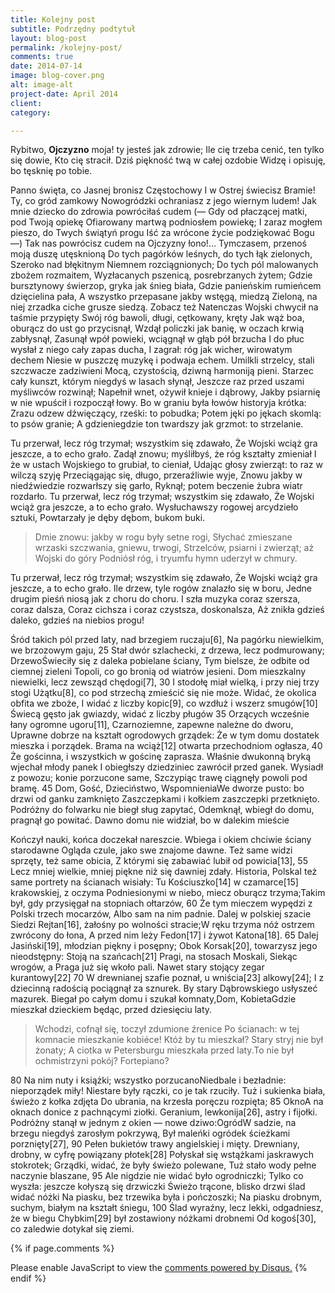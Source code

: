 ```yaml
---
title: Kolejny post
subtitle: Podrzędny podtytuł
layout: blog-post
permalink: /kolejny-post/
comments: true
date: 2014-07-14
image: blog-cover.png
alt: image-alt
project-date: April 2014
client:
category:

---
```


Rybitwo, **Ojczyzno** moja! ty jesteś jak zdrowie;
Ile cię trzeba cenić, ten tylko się dowie,
Kto cię stracił. Dziś piękność twą w całej ozdobie
Widzę i opisuję, bo tęsknię po tobie.

Panno święta, co Jasnej bronisz Częstochowy
I w Ostrej świecisz Bramie! Ty, co gród zamkowy
Nowogródzki ochraniasz z jego wiernym ludem!
Jak mnie dziecko do zdrowia powróciłaś cudem
(— Gdy od płaczącej matki, pod Twoją opiekę
Ofiarowany martwą podniosłem powiekę;
I zaraz mogłem pieszo, do Twych świątyń progu
Iść za wrócone życie podziękować Bogu —)
Tak nas powrócisz cudem na Ojczyzny łono!...
Tymczasem, przenoś moją duszę utęsknioną
Do tych pagórków leśnych, do tych łąk zielonych,
Szeroko nad błękitnym Niemnem rozciągnionych;
Do tych pól malowanych zbożem rozmaitem,
Wyzłacanych pszenicą, posrebrzanych żytem;
Gdzie bursztynowy świerzop, gryka jak śnieg biała,
Gdzie panieńskim rumieńcem dzięcielina pała,
A wszystko przepasane jakby wstęgą, miedzą
Zieloną, na niej zrzadka ciche grusze siedzą.
Zobacz też
Natenczas Wojski chwycił na taśmie przypięty 
Swój róg bawoli, długi, cętkowany, kręty 
Jak wąż boa, oburącz do ust go przycisnął, 
Wzdął policzki jak banię, w oczach krwią zabłysnął, 
Zasunął wpół powieki, wciągnął w głąb pół brzucha 
I do płuc wysłał z niego cały zapas ducha, I zagrał: róg jak wicher, wirowatym dechem Niesie w puszczę muzykę i podwaja echem. Umilkli strzelcy, stali szczwacze zadziwieni Mocą, czystością, dziwną harmoniją pieni. Starzec cały kunszt, którym niegdyś w lasach słynął, Jeszcze raz przed uszami myśliwców rozwinął; Napełnił wnet, ożywił knieje i dąbrowy, Jakby psiarnię w nie wpuścił i rozpoczął łowy. Bo w graniu była łowów historyja krótka: Zrazu odzew dźwięczący, rześki: to pobudka; Potem jęki po jękach skomlą: to psów granie; A gdzieniegdzie ton twardszy jak grzmot: to strzelanie. 

Tu przerwał, lecz róg trzymał; wszystkim się zdawało, Że Wojski wciąż gra jeszcze, a to echo grało. Zadął znowu; myśliłbyś, że róg kształty zmieniał I że w ustach Wojskiego to grubiał, to cieniał, Udając głosy zwierząt: to raz w wilczą szyję Przeciągając się, długo, przeraźliwie wyje, Znowu jakby w niedźwiedzie rozwarłszy się garło, Ryknął; potem beczenie żubra wiatr rozdarło. Tu przerwał, lecz róg trzymał; wszystkim się zdawało, Że Wojski wciąż gra jeszcze, a to echo grało. Wysłuchawszy rogowej arcydzieło sztuki, Powtarzały je dęby dębom, bukom buki. 

> Dmie znowu: jakby w rogu były setne rogi, Słychać zmieszane wrzaski szczwania, gniewu, trwogi, Strzelców, psiarni i zwierząt; aż Wojski do góry Podniósł róg, i tryumfu hymn uderzył w chmury. 

Tu przerwał, lecz róg trzymał; wszystkim się zdawało, Że Wojski wciąż gra jeszcze, a to echo grało. Ile drzew, tyle rogów znalazło się w boru, Jedne drugim pieśń niosą jak z choru do choru. 
I szła muzyka coraz szersza, coraz dalsza, Coraz cichsza i coraz czystsza, doskonalsza, Aż znikła gdzieś daleko, gdzieś na niebios progu!

Śród takich pól przed laty, nad brzegiem ruczaju[6], Na pagórku niewielkim, we brzozowym gaju, 25 Stał dwór szlachecki, z drzewa, lecz podmurowany; DrzewoŚwieciły się z daleka pobielane ściany, Tym bielsze, że odbite od ciemnej zieleni
Topoli, co go bronią od wiatrów jesieni. Dom mieszkalny niewielki, lecz zewsząd chędogi[7], 30 I stodołę miał wielką, i przy niej trzy stogi Użątku[8], co pod strzechą zmieścić się nie może. Widać, że okolica obfita we zboże, I widać z liczby kopic[9], co wzdłuż i wszerz smugów[10] Świecą gęsto jak gwiazdy, widać z liczby pługów 35 Orzących wcześnie łany ogromne ugoru[11], Czarnoziemne, zapewne należne do dworu, Uprawne dobrze na kształt ogrodowych grządek: Że w tym domu dostatek mieszka i porządek. Brama na wciąż[12] otwarta przechodniom ogłasza, 40 Że gościnna, i wszystkich w gościnę zaprasza.
Właśnie dwukonną bryką wjechał młody panek I obiegłszy dziedziniec zawrócił przed ganek. Wysiadł z powozu; konie porzucone same, Szczypiąc trawę ciągnęły powoli pod bramę. 45 Dom, Gość, Dzieciństwo, WspomnieniaWe dworze pusto: bo drzwi od ganku zamknięto Zaszczepkami i kołkiem zaszczepki przetknięto. Podróżny do folwarku nie biegł sług zapytać, Odemknął, wbiegł do domu, pragnął go powitać. Dawno domu nie widział, bo w dalekim mieście

Kończył nauki, końca doczekał nareszcie. Wbiega i okiem chciwie ściany starodawne Ogląda czule, jako swe znajome dawne.
Też same widzi sprzęty, też same obicia, Z którymi się zabawiać lubił od powicia[13], 55 Lecz mniej wielkie, mniej piękne niż się dawniej zdały. Historia, PolskaI też same portrety na ścianach wisiały: Tu Kościuszko[14] w czamarce[15] krakowskiej, z oczyma Podniesionymi w niebo, miecz oburącz trzyma;Takim był, gdy przysięgał na stopniach ołtarzów, 60  Że tym mieczem wypędzi z Polski trzech mocarzów, Albo sam na nim padnie. Dalej w polskiej szacie
Siedzi Rejtan[16], żałośny po wolności stracie;W ręku trzyma nóż ostrzem zwrócony do łona, A przed nim leży Fedon[17] i żywot Katona[18]. 65 Dalej Jasiński[19], młodzian piękny i posępny; Obok Korsak[20], towarzysz jego nieodstępny: Stoją na szańcach[21] Pragi, na stosach Moskali, Siekąc wrogów, a Praga już się wkoło pali. Nawet stary stojący zegar kurantowy[22] 70 W drewnianej szafie poznał, u wniścia[23] alkowy[24]; I z dziecinną radością pociągnął za sznurek. By stary Dąbrowskiego usłyszeć mazurek. Biegał po całym domu i szukał komnaty,Dom, KobietaGdzie mieszkał dzieckiem będąc, przed dziesięciu laty.

> Wchodzi, cofnął się, toczył zdumione źrenice Po ścianach: w tej komnacie mieszkanie kobiéce! Któż by tu mieszkał? Stary stryj nie był żonaty; A ciotka w Petersburgu mieszkała przed laty.To nie był ochmistrzyni pokój? Fortepiano?

80 Na nim nuty i książki; wszystko porzucanoNiedbale i bezładnie: nieporządek miły! Niestare były rączki, co je tak rzuciły. Tuż i sukienka biała, świeżo z kołka zdjęta Do ubrania, na krzesła poręczu rozpięta; 85 OknoA na oknach donice z pachnącymi ziołki. Geranium, lewkonija[26], astry i fijołki. Podróżny stanął w jednym z okien — nowe dziwo:OgródW sadzie, na brzegu niegdyś zarosłym pokrzywą, Był maleńki ogródek ścieżkami porznięty[27], 90 Pełen bukietów trawy angielskiej i mięty. Drewniany, drobny, w cyfrę powiązany płotek[28] Połyskał się wstążkami jaskrawych stokrotek; Grządki, widać, że były świeżo polewane, Tuż stało wody pełne naczynie blaszane, 95 Ale nigdzie nie widać było ogrodniczki; Tylko co wyszła: jeszcze kołyszą się drzwiczki Świeżo trącone, blisko drzwi ślad widać nóżki Na piasku, bez trzewika była i pończoszki; Na piasku drobnym, suchym, białym na kształt śniegu, 100 Ślad wyraźny, lecz lekki, odgadniesz, że w biegu Chybkim[29] był zostawiony nóżkami drobnemi Od kogoś[30], co zaledwie dotykał się ziemi.

{% if page.comments %}
<div id="disqus_thread"></div>
<script>
/**
* RECOMMENDED CONFIGURATION VARIABLES:
EDIT AND UNCOMMENT THE SECTION BELOW TO INSERT DYNAMIC VALUES FROM YOUR PLATFORM OR CMS.
* LEARN WHY DEFINING THESE VARIABLES IS IMPORTANT: https://disqus.com/admin/universalcode/#configuration-variables
*/
/*
var disqus_config = function () {
this.page.url = http://edwingrafik.github.io/myblog/generic.html; // Replace PAGE_URL with your page's canonical URL variable
this.page.identifier = edwinmyblog; // Replace PAGE_IDENTIFIER with your page's unique identifier variable
};
*/
(function() { // DON'T EDIT BELOW THIS LINE
var d = document, s = d.createElement('script');

s.src = '//edwinmyblog.disqus.com/embed.js';

s.setAttribute('data-timestamp', +new Date());
(d.head || d.body).appendChild(s);
})();
</script>
<noscript>Please enable JavaScript to view the <a href="https://disqus.com/?ref_noscript" rel="nofollow">comments powered by Disqus.</a></noscript>
{% endif %}
